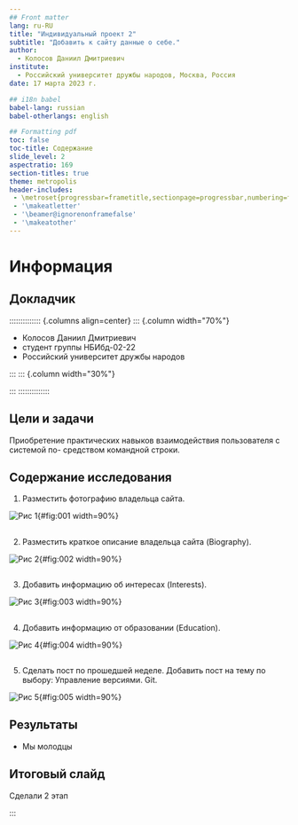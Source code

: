 ```yaml
---
## Front matter
lang: ru-RU
title: "Индивидуальный проект 2"
subtitle: "Добавить к сайту данные о себе."
author:
  - Колосов Даниил Дмитриевич
institute:
  - Российский университет дружбы народов, Москва, Россия
date: 17 марта 2023 г.

## i18n babel
babel-lang: russian
babel-otherlangs: english

## Formatting pdf
toc: false
toc-title: Содержание
slide_level: 2
aspectratio: 169
section-titles: true
theme: metropolis
header-includes:
 - \metroset{progressbar=frametitle,sectionpage=progressbar,numbering=fraction}
 - '\makeatletter'
 - '\beamer@ignorenonframefalse'
 - '\makeatother'
---
```


# Информация

## Докладчик

:::::::::::::: {.columns align=center}
::: {.column width="70%"}

  * Колосов Даниил Дмитриевич
  * студент группы НБИбд-02-22
  * Российский университет дружбы народов
  
:::
::: {.column width="30%"}


:::
::::::::::::::

## Цели и задачи

Приобретение практических навыков взаимодействия пользователя с системой по-
средством командной строки.

## Содержание исследования

1. Разместить фотографию владельца сайта.

![Рис 1](image/1.png){#fig:001 width=90%}


##

2. Разместить краткое описание владельца сайта (Biography).

![Рис 2](image/2.png){#fig:002 width=90%}


##

3. Добавить информацию об интересах (Interests).

![Рис 3](image/3.png){#fig:003 width=90%}

##

4. Добавить информацию от образовании (Education).

![Рис 4](image/4.png){#fig:004 width=90%}

##

5. Сделать пост по прошедшей неделе.
Добавить пост на тему по выбору:
Управление версиями. Git.

![Рис 5](image/5.png){#fig:005 width=90%}

## Результаты

- Мы молодцы

## Итоговый слайд

Сделали 2 этап

:::
